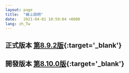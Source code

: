 ```yaml
---
layout: page
title:  "線上說明"
date:   2021-04-01 10:59:04 +0800
lang: zh_Tw
---
```


## 正式版本 [第8.9.2版](/library/8.9.2/index.html){:target='_blank'}
## 開發版本 [第8.10.0版](/library/8.10.0/zh-tw/index.html){:target='_blank'}